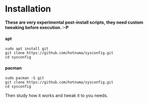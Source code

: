# Installation

**These are very experimental post-install scripts, they need custom tweaking before execution. :-P**

#### apt
```
sudo apt install git
git clone https://github.com/hotnuma/sysconfig.git
cd sysconfig
```

#### pacman
```
sudo pacman -S git
git clone https://github.com/hotnuma/sysconfig.git
cd sysconfig
```

Then study how it works and tweak it to you needs.


